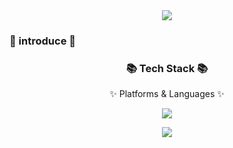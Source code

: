 <div align=center>
	<img src="https://capsule-render.vercel.app/api?type=egg&color=auto&height=200&section=header&text= &fontSize=90" />	
</div>
<div align=centet>
  <h3>🥨 introduce 🥨</h3>
</div>
<div align=center>
	<h3>📚 Tech Stack 📚</h3>
	<p>✨ Platforms & Languages ✨</p>
</div>
<div align="center">
  <img src="https://img.shields.io/badge/Python-43B02A?style=flat&logo=Python&logoColor=white" />
  
<img src="https://github-readme-stats.vercel.app/api/top-langs/?username=OH-YUNJU&layout=compact"><br><br>

